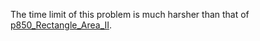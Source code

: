 The time limit of this problem is much harsher than that of [p850_Rectangle_Area_II](https://github.com/genxium/Leetcode/tree/master/p850_Rectangle_Area_II).
